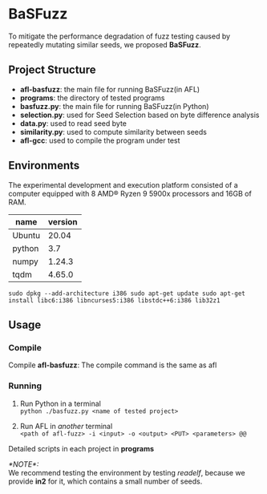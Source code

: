 # BaSFuzz
To mitigate the performance degradation of fuzz testing caused by repeatedly mutating similar seeds, we proposed **BaSFuzz**.

## Project Structure
 * **afl-basfuzz**: the main file for running BaSFuzz(in AFL)
 * **programs**: the directory of tested programs
 * **basfuzz.py**: the main file for running BaSFuzz(in Python)
 * **selection.py**: used for Seed Selection based on byte difference analysis
 * **data.py**: used to read seed byte
 * **similarity.py**: used to compute similarity between seeds
 * **afl-gcc**: used to compile the program under test

## Environments
The experimental development and execution platform consisted of a computer equipped with 8 AMD® Ryzen 9 5900x
processors and 16GB of RAM.

| name   | version |
|--------|---------|
| Ubuntu | 20.04   |
| python | 3.7     |
| numpy  | 1.24.3  |
| tqdm   | 4.65.0  |


`
sudo dpkg --add-architecture i386
sudo apt-get update
sudo apt-get install libc6:i386 libncurses5:i386 libstdc++6:i386 lib32z1
`

## Usage

### Compile
Compile **afl-basfuzz**: The compile command is the same as afl

### Running
1. Run Python in a terminal  
`python ./basfuzz.py <name of tested project>`  

2. Run AFL in _another_ terminal  
`<path of afl-fuzz> -i <input> -o <output> <PUT> <parameters> @@`


Detailed scripts in each project in **programs**

_\*NOTE*:_   
 We recommend testing the environment by testing _readelf_, because we provide **in2** for it, which contains a small number of seeds.
